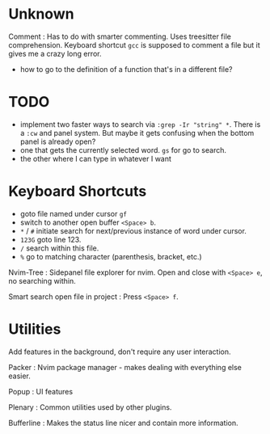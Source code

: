 # Unknown
Comment
: Has to do with smarter commenting. Uses treesitter file comprehension. Keyboard shortcut `gcc` is supposed to comment a file but it gives me a crazy long error. 

- how to go to the definition of a function that's in a different file? 

# TODO
- implement two faster ways to search via `:grep -Ir "string" *`. There is a `:cw` and panel system. But maybe it gets confusing when the bottom panel is already open? 
- one that gets the currently selected word. `gs` for go to search. 
- the other where I can type in whatever I want

# Keyboard Shortcuts
- goto file named under cursor `gf`
- switch to another open buffer `<Space> b`.
- `*` / `#` initiate search for next/previous instance of word under cursor.
- `123G` goto line 123.
- `/` search within this file.
- `%` go to matching character (parenthesis, bracket, etc.)

Nvim-Tree
: Sidepanel file explorer for nvim. Open and close with `<Space> e`, no searching within.

Smart search open file in project
: Press `<Space> f`.

# Utilities
Add features in the background, don't require any user interaction. 

Packer
: Nvim package manager - makes dealing with everything else easier. 

Popup
: UI features

Plenary
: Common utilities used by other plugins. 

Bufferline
: Makes the status line nicer and contain more information.


